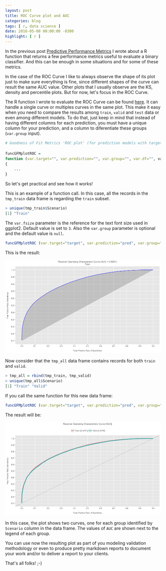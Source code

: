 ```yaml
---
layout: post
title: ROC Curve plot and AUC
categories: blog
tags: [ r, data science ]
date: 2016-05-08 00:00:00 -0300
highlight: [ r ]
---
```


In the previous post <a href="http://ablazko.github.io/blog/2016/05/01/predictive-performance-metrics.html" target="_blank">Predictive Performance Metrics</a> I wrote about a R function that returns a few performance metrics useful to evaluate a binary classifier. And this can be enough in some situations and for some of these metrics.

In the case of the ROC Curve I like to always observe the shape of its plot just to make sure everything is fine, since different shapes of the curve can result the same AUC value. Other plots that I usually observe are the KS, density and percentile plots. But for now, let's focus in the ROC Curve.

The R function I wrote to evaluate the ROC Curve can be found <a href="https://github.com/ablazko/R-codes/blob/master/funcGFMplotROC.R" target="_blank">here</a>. It can handle a single curve or multiples curves in the same plot. This make it easy when you need to compare the results among `train`, `valid` and `test` data or even among different models. To do that, just keep in mind that instead of having different columns for each prediction, you must have a unique column for your prediction, and a column to diferentiate these groups (`var.group` input).

```r
# Goodness of Fit Metrics 'ROC plot' (for prediction models with target [0;1])

funcGFMplotROC = 
function (var.target="", var.prediction="", var.group="", var.df="", var.fsize)
{
    ...
}
```

So let's get practical and see how it works!

This is an example of a function call. In this case, all the records in the `tmp_train` data frame is regarding the `train` subset.

```r
> unique(tmp_train$Scenario)
[1] "Train"
```

The `var.fsize` parameter is the reference for the text font size used in ggplot2. Default value is set to `3`. Also the `var.group` parameter is optional and the default value is `null`.

```r
funcGFMplotROC (var.target="target", var.prediction="pred", var.group="Scenario", var.df="tmp_train", var.fsize=3)
```

This is the result:

<img src="/posts-img/2016-05-08-roc-curve-img1.png" width="630" heigth="480">

Now consider that the `tmp_all` data frame contains records for both `train` and `valid`.

```r
> tmp_all = rbind(tmp_train, tmp_valid)
> unique(tmp_all$Scenario)
[1] "Train" "Valid"
```

If you call the same function for this new data frame:

```r
funcGFMplotROC (var.target="target", var.prediction="pred", var.group="Scenario", var.df="tmp_all", var.fsize=3)
```

The result will be:

<img src="/posts-img/2016-05-08-roc-curve-img2.png" width="630" heigth="480">

In this case, the plot shows two curves, one for each group identified by `Scenario` column in the data frame. The values of `AUC` are shown next to the legend of each group.

You can use now the resulting plot as part of you modeling validation methodology or even to produce pretty markdown reports to document your work and/or to deliver a report to your clients.

That's all folks! ;-)
<br><br>
